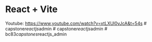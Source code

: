 # React + Vite

Youtube: https://www.youtube.com/watch?v=xtLXUl0vJcA&t=54s
#   c a p s t o n e _ r e a c t j s _ a d m i n  
 #   c a p s t o n e _ r e a c t j s _ a d m i n  
 #   b c 8 3 _ c a p s t o n e s _ r e a c t j s _ a d m i n  
 